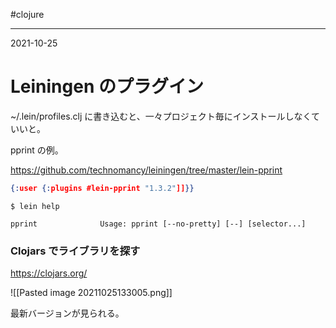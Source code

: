 #clojure

---
2021-10-25

# Leiningen のプラグイン

~/.lein/profiles.clj に書き込むと、一々プロジェクト毎にインストールしなくていいと。

pprint の例。

https://github.com/technomancy/leiningen/tree/master/lein-pprint

```json
{:user {:plugins #lein-pprint "1.3.2"]]}}
```

```shell
$ lein help

pprint              Usage: pprint [--no-pretty] [--] [selector...]

```


### Clojars でライブラリを探す

https://clojars.org/

![[Pasted image 20211025133005.png]]

最新バージョンが見られる。



